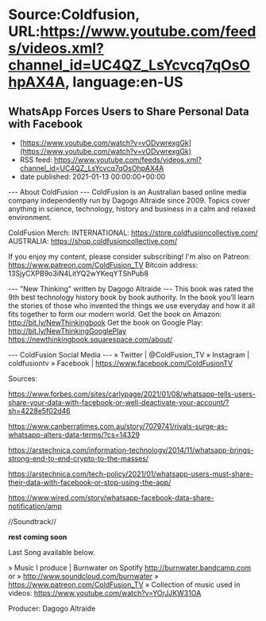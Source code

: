 # Source:Coldfusion, URL:https://www.youtube.com/feeds/videos.xml?channel_id=UC4QZ_LsYcvcq7qOsOhpAX4A, language:en-US

## WhatsApp Forces Users to Share Personal Data with Facebook
 - [https://www.youtube.com/watch?v=vODvwrexgGk](https://www.youtube.com/watch?v=vODvwrexgGk)
 - RSS feed: https://www.youtube.com/feeds/videos.xml?channel_id=UC4QZ_LsYcvcq7qOsOhpAX4A
 - date published: 2021-01-13 00:00:00+00:00

--- About ColdFusion ---
ColdFusion is an Australian based online media company independently run by Dagogo Altraide since 2009. Topics cover anything in science, technology, history and business in a calm and relaxed environment. 

ColdFusion Merch:
INTERNATIONAL: https://store.coldfusioncollective.com/
AUSTRALIA: https://shop.coldfusioncollective.com/

If you enjoy my content, please consider subscribing!
I'm also on Patreon: https://www.patreon.com/ColdFusion_TV
Bitcoin address: 13SjyCXPB9o3iN4LitYQ2wYKeqYTShPub8

--- "New Thinking" written by Dagogo Altraide ---
This book was rated the 9th best technology history book by book authority.
In the book you’ll learn the stories of those who invented the things we use everyday and how it all fits together to form our modern world.
Get the book on Amazon: http://bit.ly/NewThinkingbook
Get the book on Google Play: http://bit.ly/NewThinkingGooglePlay
https://newthinkingbook.squarespace.com/about/

--- ColdFusion Social Media ---
» Twitter | @ColdFusion_TV
» Instagram | coldfusiontv
» Facebook | https://www.facebook.com/ColdFusionTV

Sources:

https://www.forbes.com/sites/carlypage/2021/01/08/whatsapp-tells-users-share-your-data-with-facebook-or-well-deactivate-your-account/?sh=4228e5f02d46

https://www.canberratimes.com.au/story/7079741/rivals-surge-as-whatsapp-alters-data-terms/?cs=14329

https://arstechnica.com/information-technology/2014/11/whatsapp-brings-strong-end-to-end-crypto-to-the-masses/

https://arstechnica.com/tech-policy/2021/01/whatsapp-users-must-share-their-data-with-facebook-or-stop-using-the-app/

https://www.wired.com/story/whatsapp-facebook-data-share-notification/amp


//Soundtrack//

**rest coming soon**

Last Song available below.

» Music I produce | Burnwater on Spotify
  http://burnwater.bandcamp.com or 
» http://www.soundcloud.com/burnwater
» https://www.patreon.com/ColdFusion_TV
» Collection of music used in videos: https://www.youtube.com/watch?v=YOrJJKW31OA

Producer: Dagogo Altraide

